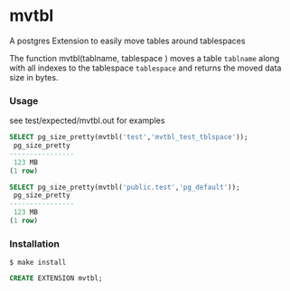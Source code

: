 # mvtbl

A postgres Extension to easily move tables around tablespaces

The function mvtbl(tablname, tablespace ) moves a table `tablname` 
along with all indexes to the tablespace `tablespace` and returns
the moved data size in bytes.


### Usage

see test/expected/mvtbl.out for examples

```SQL
SELECT pg_size_pretty(mvtbl('test','mvtbl_test_tblspace'));
 pg_size_pretty 
----------------
 123 MB
(1 row)

SELECT pg_size_pretty(mvtbl('public.test','pg_default'));
 pg_size_pretty 
----------------
 123 MB
(1 row)
```

### Installation

```shell
$ make install
```

```SQL
CREATE EXTENSION mvtbl;
```
